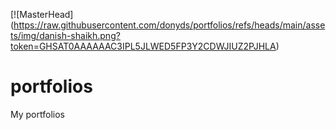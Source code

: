 [![MasterHead] (https://raw.githubusercontent.com/donyds/portfolios/refs/heads/main/assets/img/danish-shaikh.png?token=GHSAT0AAAAAAC3IPL5JLWED5FP3Y2CDWJIUZ2PJHLA)

# portfolios
 My portfolios
